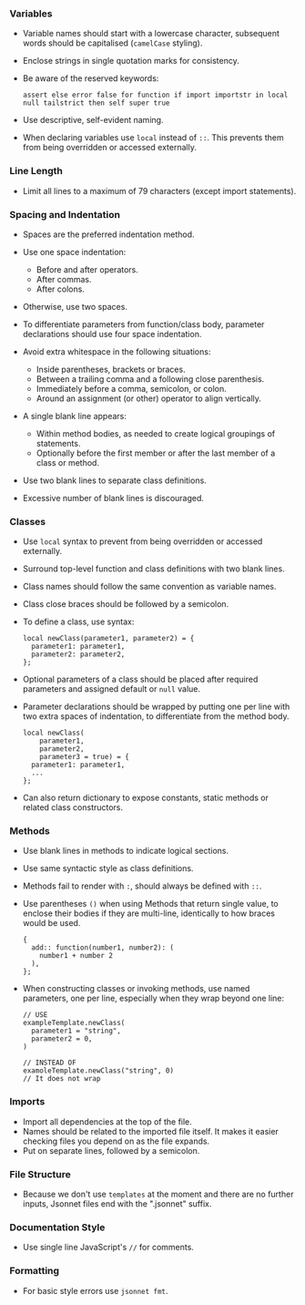 ### Variables

- Variable names should start with a lowercase character, subsequent words should be capitalised (`camelCase` styling).
- Enclose strings in single quotation marks for consistency.

- Be aware of the reserved keywords:
   ```
  assert else error false for function if import importstr in local null tailstrict then self super true
  ```
  
- Use descriptive, self-evident naming.

- When declaring variables use `local` instead of `::`. This prevents them from being overridden or accessed externally.

### Line Length

- Limit all lines to a maximum of 79 characters (except import statements).

### Spacing and Indentation

- Spaces are the preferred indentation method.

- Use one space indentation:
   - Before and after operators.
   - After commas.
   - After colons.

- Otherwise, use two spaces.

- To differentiate parameters from function/class body, parameter declarations should use four space indentation. 

- Avoid extra whitespace in the following situations:
   - Inside parentheses, brackets or braces.
   - Between a trailing comma and a following close parenthesis.
   - Immediately before a comma, semicolon, or colon.
   - Around an assignment (or other) operator to align vertically.

- A single blank line appears:
  - Within method bodies, as needed to create logical groupings of statements.
  - Optionally before the first member or after the last member of a class or method.
- Use two blank lines to separate class definitions.
- Excessive number of blank lines is discouraged.


### Classes
- Use `local` syntax to prevent from being overridden or accessed externally.
- Surround top-level function and class definitions with two blank lines.
- Class names should follow the same convention as variable names.
- Class close braces should be followed by a semicolon.
- To define a class, use syntax:
  ```
  local newClass(parameter1, parameter2) = {
    parameter1: parameter1,
    parameter2: parameter2,
  };
  ```

- Optional parameters of a class should be placed after required parameters and assigned default or `null` value.

- Parameter declarations should be wrapped by putting one per line with two extra spaces of indentation, to differentiate from the method body.
  ```
  local newClass(
      parameter1,
      parameter2,
      parameter3 = true) = { 
    parameter1: parameter1,
    ...
  };
  ```
- Can also return dictionary to expose constants, static methods or related class constructors.

### Methods
- Use blank lines in methods to indicate logical sections.
- Use same syntactic style as class definitions.
- Methods fail to render with `:`, should always be defined with `::`.
- Use parentheses `()` when using Methods that return single value, to enclose their bodies if they are multi-line, identically to how braces would be used.
  ```
  {
    add:: function(number1, number2): (
      number1 + number 2
    ),
  };
  ```

- When constructing classes or invoking methods, use named parameters, one per line, especially when they wrap beyond one line:
  ```
  // USE
  exampleTemplate.newClass(
    parameter1 = "string",
    parameter2 = 0,
  )

  // INSTEAD OF
  examoleTemplate.newClass("string", 0)
  // It does not wrap
  ```

### Imports

- Import all dependencies at the top of the file. 
- Names should be related to the imported file itself. It makes it easier checking files you depend on as the file expands.
- Put on separate lines, followed by a semicolon.

### File Structure

- Because we don't use `templates` at the moment and there are no further inputs, Jsonnet files end with the ".jsonnet" suffix.

### Documentation Style

- Use single line JavaScript's `//` for comments.

### Formatting

- For basic style errors use `jsonnet fmt`.
